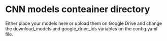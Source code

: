 # CNN models conteainer directory

Either place your models here or upload them on Google Drive and change the download_models and google_drive_ids variables on the config.yaml file.
